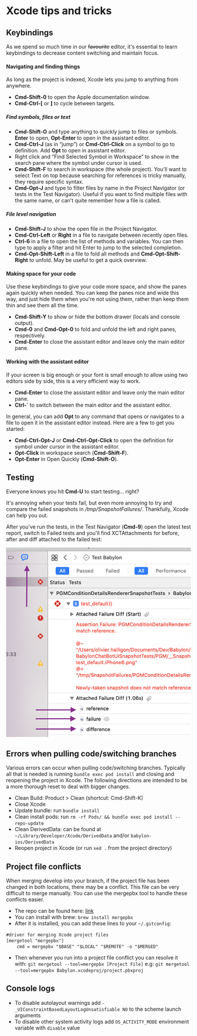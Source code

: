 # Xcode tips and tricks

## Keybindings
As we spend so much time in our ~~favourite~~ editor, it's essential to learn keybindings to decrease content switching and maintain focus.

#### Navigating and finding things
As long as the project is indexed, Xcode lets you jump to anything from anywhere.

- **Cmd-Shift-0** to open the Apple documentation window.
- **Cmd-Ctrl-[** or **]** to cycle between targets.

##### Find symbols, files or text
- **Cmd-Shift-O** and type anything to quickly jump to files or symbols. **Enter** to open, **Opt-Enter** to open in the assistant editor.
- **Cmd-Ctrl-J** (as in “jump”) or **Cmd-Ctrl-Click** on a symbol to go to definition. Add **Opt** to open in assistant editor.
- Right click and “Find Selected Symbol in Workspace” to show in the search pane where the symbol under cursor is used.
- **Cmd-Shift-F** to search in workspace (the whole project). You'll want to select Text on top because searching for references is tricky manually, they require specific syntax.
- **Cmd-Opt-J** and type to filter files by name in the Project Navigator (or tests in the Test Navigator). Useful if you want to find multiple files with the same name, or can't quite remember how a file is called.

##### File level navigation
- **Cmd-Shift-J** to show the open file in the Project Navigator.
- **Cmd-Ctrl-Left** or **Right** in a file to navigate between recently open files.
- **Ctrl-6** in a file to open the list of methods and variables. You can then type to apply a filter and hit Enter to jump to the selected completion.
- **Cmd-Opt-Shift-Left** in a file to fold all methods and **Cmd-Opt-Shift-Right** to unfold. May be useful to get a quick overview.

#### Making space for your code
Use these keybindings to give your code more space, and show the panes again quickly when needed. You can keep the panes nice and wide this way, and just hide them when you're not using them, rather than keep them thin and see them all the time.

- **Cmd-Shift-Y** to show or hide the bottom drawer (locals and console output).
- **Cmd-0** and **Cmd-Opt-0** to fold and unfold the left and right panes, respectively.
- **Cmd-Enter** to close the assistant editor and leave only the main editor pane.

#### Working with the assistant editor
If your screen is big enough or your font is small enough to allow using two editors side by side, this is a very efficient way to work.

- **Cmd-Enter** to close the assistant editor and leave only the main editor pane.
- **Ctrl-`** to switch between the main editor and the assistant editor.

In general, you can add **Opt** to any command that opens or navigates to a file to open it in the assistant editor instead. Here are a few to get you started:

- **Cmd-Ctrl-Opt-J** or **Cmd-Ctrl-Opt-Click** to open the definition for symbol under cursor in the assistant editor.
- **Opt-Click** in workspace search (**Cmd-Shift-F**).
- **Opt-Enter** in Open Quickly (**Cmd-Shift-O**).

## Testing
Everyone knows you hit **Cmd-U** to start testing… right?

It's annoying when your tests fail, but even more annoying to try and compare the failed snapshots in */tmp/SnapshotFailures/*. Thankfully, Xcode can help you out.

After you've run the tests, in the Test Navigator (**Cmd-9**) open the latest test report, switch to Failed tests and you'll find XCTAttachments for before, after and diff attached to the failed test:

![Test Navigator Attachments](./Assets/test-navigator-attachments.png)

## Errors when pulling code/switching branches
Various errors can occur when pulling code/switching branches. 
Typically all that is needed is running `bundle exec pod install` and closing
and reopening the project in Xcode. The following directions are
intended to be a more thorough reset to deal with bigger changes.

- Clean Build: Product > Clean (shortcut: Cmd-Shift-K)
- Close Xcode
- Update bundle: run `bundle install`
- Clean install pods: run `rm -rf Pods/ && bundle exec pod install --repo-update`
- Clean DerivedData: can be found at
`~/Library/Developer/Xcode/DerivedData` and/or `babylon-ios/DerivedData`
- Reopen project in Xcode (or run `xed .` from the project directory)

## Project file conflicts
When merging develop into your branch, if the project file has been changed in both locations, there may be a conflict. This file can be very difficult to merge manually. You can use the mergepbx tool to handle these conflicts easier.

- The repo can be found here: [link](https://github.com/simonwagner/mergepbx)
- You can install with brew: `brew install mergepbx`
- After it is installed, you can add these lines to your `~/.gitconfig`:
```
#driver for merging Xcode project files
[mergetool "mergepbx"]
	cmd = mergepbx "$BASE" "$LOCAL" "$REMOTE" -o "$MERGED"
```
- Then whenever you run into a project file conflict you can resolve it with:
`git mergetool --tool=mergepbx [Project File]`
e.g: `git mergetool --tool=mergepbx Babylon.xcodeproj/project.pbxproj`

## Console logs
- To disable autolayout warnings add `-_UIConstraintBasedLayoutLogUnsatisfiable NO` to the scheme launch arguments
- To disable other system activity logs add `OS_ACTIVITY_MODE` environment variable with `disable` value
